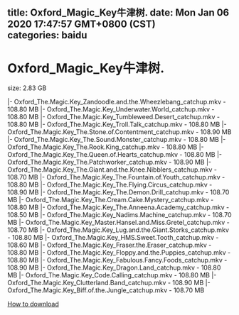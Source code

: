 
title: Oxford_Magic_Key牛津树.
date: Mon Jan 06 2020 17:47:57 GMT+0800 (CST)    
categories: baidu
---

# Oxford_Magic_Key牛津树.
size: 2.83 GB
 
 
|- Oxford_The.Magic.Key_Zandoodle.and.the.Wheezlebang_catchup.mkv - 108.80 MB
|- Oxford_The.Magic.Key_Underwater.World_catchup.mkv - 108.80 MB
|- Oxford_The.Magic.Key_Tumbleweed.Desert_catchup.mkv - 108.80 MB
|- Oxford_The.Magic.Key_Troll.Talk_catchup.mkv - 108.80 MB
|- Oxford_The.Magic.Key_The.Stone.of.Contentment_catchup.mkv - 108.90 MB
|- Oxford_The.Magic.Key_The.Sound.Monster_catchup.mkv - 108.80 MB
|- Oxford_The.Magic.Key_The.Rook.King_catchup.mkv - 108.80 MB
|- Oxford_The.Magic.Key_The.Queen.of.Hearts_catchup.mkv - 108.80 MB
|- Oxford_The.Magic.Key_The.Patchworker_catchup.mkv - 108.90 MB
|- Oxford_The.Magic.Key_The.Giant.and.the.Knee.Nibblers_catchup.mkv - 108.70 MB
|- Oxford_The.Magic.Key_The.Fountain.of.Youth_catchup.mkv - 108.80 MB
|- Oxford_The.Magic.Key_The.Flying.Circus_catchup.mkv - 108.90 MB
|- Oxford_The.Magic.Key_The.Demon.Drill_catchup.mkv - 108.70 MB
|- Oxford_The.Magic.Key_The.Cream.Cake.Mystery_catchup.mkv - 108.80 MB
|- Oxford_The.Magic.Key_The.Anneena.Academy_catchup.mkv - 108.50 MB
|- Oxford_The.Magic.Key_Nadims.Machine_catchup.mkv - 108.70 MB
|- Oxford_The.Magic.Key_Master.Hansel.and.Miss.Gretel_catchup.mkv - 108.70 MB
|- Oxford_The.Magic.Key_Lug.and.the.Giant.Storks_catchup.mkv - 108.80 MB
|- Oxford_The.Magic.Key_HMS.Sweet.Tooth_catchup.mkv - 108.60 MB
|- Oxford_The.Magic.Key_Fraser.the.Eraser_catchup.mkv - 108.80 MB
|- Oxford_The.Magic.Key_Floppy.and.the.Puppies_catchup.mkv - 108.80 MB
|- Oxford_The.Magic.Key_Fabulous.Fancy.Foods_catchup.mkv - 108.90 MB
|- Oxford_The.Magic.Key_Dragon.Land_catchup.mkv - 108.80 MB
|- Oxford_The.Magic.Key_Code.Calling_catchup.mkv - 108.80 MB
|- Oxford_The.Magic.Key_Clutterland.Band_catchup.mkv - 108.90 MB
|- Oxford_The.Magic.Key_Biff.of.the.Jungle_catchup.mkv - 108.70 MB

[How to download](https://bpcam.bemobtrk.com/go/2ceec3aa-1ca2-46d6-b9ff-aaa5c184517c?jno=5251)
